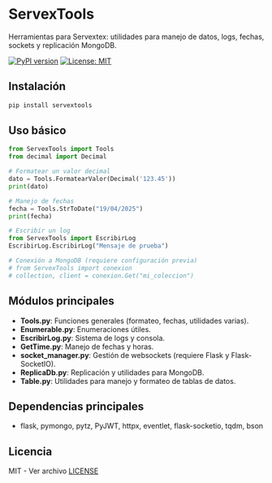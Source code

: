 # ServexTools

Herramientas para Servextex: utilidades para manejo de datos, logs, fechas, sockets y replicación MongoDB.

[![PyPI version](https://badge.fury.io/py/servextools.svg)](https://pypi.org/project/servextools/)
[![License: MIT](https://img.shields.io/badge/License-MIT-yellow.svg)](LICENSE)

## Instalación

```sh
pip install servextools
```

## Uso básico

```python
from ServexTools import Tools
from decimal import Decimal

# Formatear un valor decimal
dato = Tools.FormatearValor(Decimal('123.45'))
print(dato)

# Manejo de fechas
fecha = Tools.StrToDate("19/04/2025")
print(fecha)

# Escribir un log
from ServexTools import EscribirLog
EscribirLog.EscribirLog("Mensaje de prueba")

# Conexión a MongoDB (requiere configuración previa)
# from ServexTools import conexion
# collection, client = conexion.Get("mi_coleccion")
```

## Módulos principales

- **Tools.py**: Funciones generales (formateo, fechas, utilidades varias).
- **Enumerable.py**: Enumeraciones útiles.
- **EscribirLog.py**: Sistema de logs y consola.
- **GetTime.py**: Manejo de fechas y horas.
- **socket_manager.py**: Gestión de websockets (requiere Flask y Flask-SocketIO).
- **ReplicaDb.py**: Replicación y utilidades para MongoDB.
- **Table.py**: Utilidades para manejo y formateo de tablas de datos.

## Dependencias principales

- flask, pymongo, pytz, PyJWT, httpx, eventlet, flask-socketio, tqdm, bson

## Licencia

MIT - Ver archivo [LICENSE](LICENSE)
